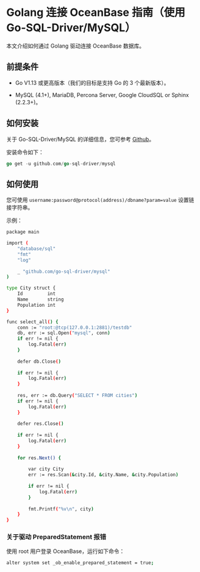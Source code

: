 # Golang 连接 OceanBase 指南（使用 Go-SQL-Driver/MySQL）

本文介绍如何通过 Golang 驱动连接 OceanBase 数据库。

## 前提条件

* Go V1.13 或更高版本（我们的目标是支持 Go 的 3 个最新版本）。

* MySQL (4.1+), MariaDB, Percona Server, Google CloudSQL or Sphinx (2.2.3+)。

## 如何安装

关于 Go-SQL-Driver/MySQL 的详细信息，您可参考 [Github](https://github.com/go-sql-driver/mysql)。

安装命令如下：

```go
go get -u github.com/go-sql-driver/mysql
```

## 如何使用

您可使用 `username:password@protocol(address)/dbname?param=value` 设置链接字符串。

示例：

```bash
package main

import (
    "database/sql"
    "fmt"
    "log"
    
    _ "github.com/go-sql-driver/mysql"
)

type City struct {
    Id         int
    Name       string
    Population int
}

func select_all() {
    conn := "root:@tcp(127.0.0.1:2881)/testdb"
    db, err := sql.Open("mysql", conn)
    if err != nil {
        log.Fatal(err)
    }
    
    defer db.Close()
    
    if err != nil {
        log.Fatal(err)
    }
    
    res, err := db.Query("SELECT * FROM cities")
    if err != nil {
        log.Fatal(err)
    }
    
    defer res.Close()
    
    if err != nil {
        log.Fatal(err)
    }
    
    for res.Next() {
        
        var city City
        err := res.Scan(&city.Id, &city.Name, &city.Population)
        
        if err != nil {
            log.Fatal(err)
        }
        
        fmt.Printf("%v\n", city)
    }
}
```

### 关于驱动 PreparedStatement 报错

使用 root 用户登录 OceanBase，运行如下命令：

```bash
alter system set _ob_enable_prepared_statement = true;
```
